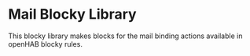 # Mail Blocky Library
This blocky library makes blocks for the mail binding actions available in openHAB blocky rules.
